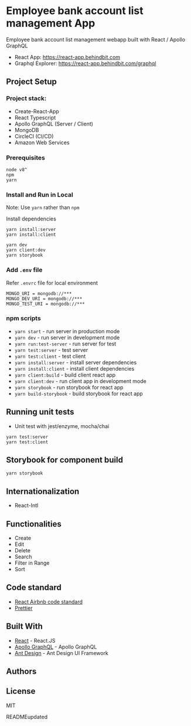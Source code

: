 # Employee bank account list management App

Employee bank account list management webapp built with React / Apollo GraphQL

- React App: https://react-app.behindbit.com
- Graphql Explorer: https://react-app.behindbit.com/graphql

## Project Setup

### Project stack:

- Create-React-App
- React Typescript
- Apollo GraphQL (Server / Client)
- MongoDB
- CircleCI (CI/CD)
- Amazon Web Services

### Prerequisites

```
node v8^
npm
yarn
```

### Install and Run in Local

Note: Use `yarn` rather than `npm`

Install dependencies

```
yarn install:server
yarn install:client
```

```
yarn dev
yarn client:dev
yarn storybook
```

### Add `.env` file

Refer `.envrc` file for local environment

```
MONGO_URI = mongodb://***
MONGO_DEV_URI = mongodb://***
MONGO_TEST_URI = mongodb://***
```

### npm scripts

- `yarn start` - run server in production mode
- `yarn dev` - run server in development mode
- `yarn run:test-server` - run server for test
- `yarn test:server` - test server
- `yarn test:client` - test client
- `yarn install:server` - install server dependencies
- `yarn install:client` - install client dependencies
- `yarn client:build` - build client react app
- `yarn client:dev` - run client app in development mode
- `yarn storybook` - run storybook for react app
- `yarn build-storybook` - build storybook for react app

## Running unit tests

- Unit test with jest/enzyme, mocha/chai

```
yarn test:server
yarn test:client
```

## Storybook for component build

```
yarn storybook
```

## Internationalization

- React-Intl

## Functionalities

- Create
- Edit
- Delete
- Search
- Filter in Range
- Sort

## Code standard

- [React Airbnb code standard](https://github.com/airbnb/javascript/tree/master/react)
- [Prettier](https://prettier.io/)

## Built With

- [React](https://reactjs.org) - React.JS
- [Apollo GraphQL](https://www.apollographql.com/) - Apollo GraphQL
- [Ant Design](https://ant.design/) - Ant Design UI Framework

## Authors

## License

MIT

READMEupdated
